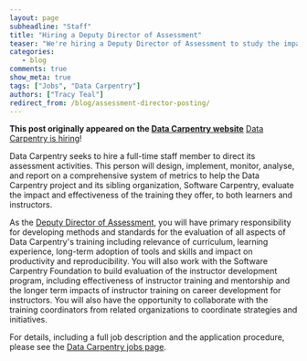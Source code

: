 ```yaml
---
layout: page
subheadline: "Staff"
title: "Hiring a Deputy Director of Assessment"
teaser: "We're hiring a Deputy Director of Assessment to study the impact we are having"
categories:
   - blog
comments: true
show_meta: true
tags: ["Jobs", "Data Carpentry"]
authors: ["Tracy Teal"]
redirect_from: /blog/assessment-director-posting/
--- 
```


**This post originally appeared on the [Data Carpentry website](https://datacarpentry.org)**
[Data Carpentry is hiring](http://www.datacarpentry.org/jobs/)!

Data Carpentry seeks to hire a full-time staff member to direct its assessment activities.
This person will design, implement, monitor, analyse, and report on a comprehensive system of metrics
to help the Data Carpentry project and its sibling organization, Software Carpentry,
evaluate the impact and effectiveness of the training they offer,
to both learners and instructors.

As the [Deputy Director of Assessment](http://www.datacarpentry.org/jobs/),
you will have primary responsibility for developing methods and standards for the evaluation of all aspects of Data Carpentry's training
including relevance of curriculum, learning experience, long-term adoption of tools and skills and impact on productivity and reproducibility.
You will also work with the Software Carpentry Foundation to build evaluation of the instructor development program,
including effectiveness of instructor training and mentorship
and the longer term impacts of instructor training on career development for instructors.
You will also have the opportunity to collaborate with the training coordinators from related organizations
to coordinate strategies and initiatives.

For details,
including a full job description and the application procedure,
please see the [Data Carpentry jobs page](http://www.datacarpentry.org/jobs/).
